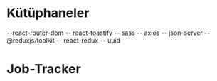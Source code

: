 # Kütüphaneler

--react-router-dom
--  react-toastify
--  sass
--  axios
--  json-server
--  @reduxjs/toolkit
--  react-redux
--  uuid
# Job-Tracker
